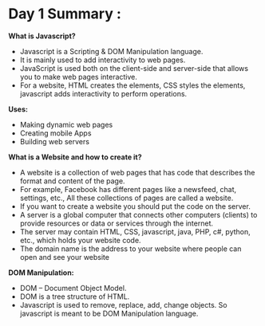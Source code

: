 # Day 1 Summary :

**What is Javascript?**

- Javascript is a Scripting & DOM Manipulation language.
- It is mainly used to add interactivity to web pages.
- JavaScript is used both on the client-side and server-side that allows you to make web pages interactive.
- For a website, HTML creates the elements, CSS styles the elements, javascript adds interactivity to perform operations.

**Uses:**
- Making dynamic web pages
- Creating mobile Apps
- Building web servers

**What is a Website and how to create it?**
- A website is a collection of web pages that has code that describes the format and content of the page.
- For example, Facebook has different pages like a newsfeed, chat, settings, etc., All these collections of pages are called a website. 
- If you want to create a website you should put the code on the server.
- A server is a global computer that connects other computers (clients) to provide resources or data or services through the internet.
- The server may contain HTML, CSS, javascript, java, PHP, c#, python, etc., which holds your website code.
- The domain name is the address to your website where people can open and see your website

**DOM Manipulation:**
- DOM – Document Object Model.
- DOM is a tree structure of HTML.
- Javascript is used to remove, replace, add, change objects. So javascript is meant to be DOM Manipulation language.
